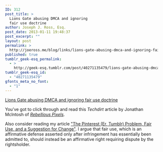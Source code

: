 ```yaml
---
ID: 312
post_title: >
  Lions Gate abusing DMCA and ignoring
  fair use doctrine
author: Joseph J. Ross, Esq.
post_date: 2013-01-11 19:48:37
post_excerpt: ""
layout: post
permalink: >
  http://joeross.me/blog/links/lions-gate-abusing-dmca-and-ignoring-fair-use/
published: true
tumblr_geek-esq_permalink:
  - >
    http://geek-esq.tumblr.com/post/40271135479/lions-gate-abusing-dmca-and-ignoring-fair-use
tumblr_geek-esq_id:
  - "40271135479"
gfonts_meta_no_font:
  - "1"
---
```

<a href='http://www.techdirt.com/articles/20130110/01515121624/lionsgate-censors-remix-video-that-copyright-office-itself-used-as-example-fair-use.shtml'>Lions Gate abusing DMCA and ignoring fair use doctrine</a><div class="link_description"><p>You&#8217;ve got to click through and read this <em>Techdirt</em> article by Jonathan McIntosh of <a href="http://www.rebelliouspixels.com/2013/buffy-vs-edward-remix-unfairly-removed-by-lionsgate" target="_blank"><em>Rebellious Pixels</em></a>.</p>

<p>Also consider reading my article <a href="http://joeross.me/post/28065827946/the-pinterest-er-tumblr-problem-fair-use-and-a" target="_blank">"The Pinterest (Er, Tumblr) Problem, Fair Use, and a Suggestion for Change"</a>. I argue that fair use, which is an affirmative defense asserted only after infringement has essentially been admitted to, should instead be an affirmative right requiring dispute by the rightsholder.</p></div>
